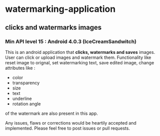 # watermarking-application

## clicks and watermarks images

### Min API level 15 : Android 4.0.3 (IceCreamSandwitch)

This is an android application that **clicks, watermarks and saves** images.
User can click or upload images and watermark them. Functionality like reset image to orignal, 
set watermarking text, save edited image, change attributes like :

* color
* transparency
* size
* text
* underline
* rotation angle

of the watermark are also present in this app.

Any issues, flaws or corrections would be heartily accepted and implemented.
Please feel free to post issues or pull requests.
